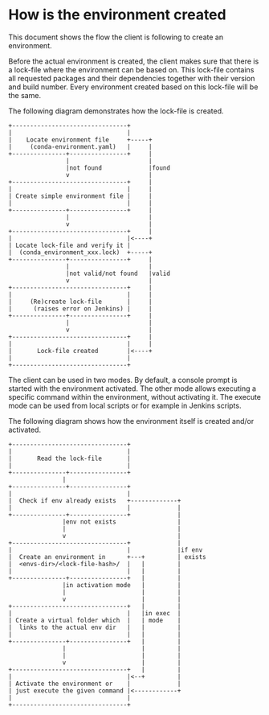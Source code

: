 # How is the environment created

This document shows the flow the client is following to create an environment.

Before the actual environment is created, the client makes sure that there
is a lock-file where the environment can be based on. This lock-file contains
all requested packages and their dependencies together with their version and
build number. Every environment created based on this lock-file will be
the same.

The following diagram demonstrates how the lock-file is created.

```
+--------------------------------+
|                                |
|    Locate environment file     +-----+
|     (conda-environment.yaml)   |     |
+---------------+----------------+     |
                |                      |
                |not found             |found
                v                      |
+--------------------------------+     |
|                                |     |
| Create simple environment file |     |
|                                |     |
+---------------+----------------+     |
                |                      |
                v                      |
+--------------------------------+     |
|                                |<----+
| Locate lock-file and verify it |
|  (conda_environment_xxx.lock)  +-----+
+---------------+----------------+     |
                |                      |
                |not valid/not found   |valid
                v                      |
+--------------------------------+     |
|                                |     |
|     (Re)create lock-file       |     |
|      (raises error on Jenkins) |     |
+---------------+----------------+     |
                |                      |
                v                      |
+--------------------------------+     |
|                                |     |
|       Lock-file created        |<----+
|                                |
+--------------------------------+
```

The client can be used in two modes. By default, a console prompt is
started with the environment activated. The other mode allows executing
a specific command within the environment, without activating it. The execute
mode can be used from local scripts or for example in Jenkins scripts.

The following diagram shows how the environment itself is created and/or
activated.

```
+--------------------------------+
|                                |
|       Read the lock-file       |
|                                |
+---------------+----------------+
               |
+---------------+----------------+
|                                |
|  Check if env already exists   +-------------+
|                                |             |
+---------------+----------------+             |
               |env not exists                 |
               |                               |
               v                               |
+--------------------------------+             |
|                                |             |if env
|  Create an environment in      +---+         | exists
|  <envs-dir>/<lock-file-hash>/  |   |         |
|                                |   |         |
+---------------+----------------+   |         |
               |in activation mode   |         |
               |                     |         |
               v                     |         |
+--------------------------------+   |         |
|                                |   |in exec  |
| Create a virtual folder which  |   | mode    |
|  links to the actual env dir   |   |         |
|                                |   |         |
+---------------+----------------+   |         |
               |                     |         |
               |                     |         |
               v                     |         |
+--------------------------------+   |         |
|                                |<--+         |
| Activate the environment or    |             |
| just execute the given command |<------------+
|                                |
+--------------------------------+
```
